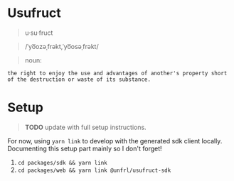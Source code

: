 # Usufruct

> u·su·fruct

> /ˈyo͞ozəˌfrəkt,ˈyo͞osəˌfrəkt/

> noun:

    the right to enjoy the use and advantages of another's property short of the destruction or waste of its substance.

# Setup

> **TODO** update with full setup instructions.

For now, using `yarn link` to develop with the generated sdk client locally. Documenting this setup part mainly so I don't forget!

1. `cd packages/sdk && yarn link`
2. `cd packages/web && yarn link @unfrl/usufruct-sdk`
